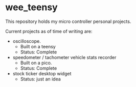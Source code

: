 # wee_teensy

This repository holds my micro controller personal projects.

Current projects as of time of writing are:

   * oscilloscope. 
      * Built on a teensy 
      * Status: Complete
   * speedometer / tachometer vehicle stats recorder
      * Built on a pico. 
      * Status: Complete
   * stock ticker desktop widget
      * Status: just an idea

